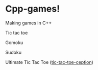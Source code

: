 # Cpp-games!
Making games in C++

Tic tac toe

Gomoku

Sudoku

Ultimate Tic Tac Toe ([tic-tac-toe-ception](https://mathwithbaddrawings.com/2013/06/16/ultimate-tic-tac-toe/))

